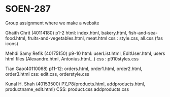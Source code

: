# SOEN-287
 Group assignment where we make a website

Ghaith Chrit (40114180)
p1-2 html: index.html, bakery.html, fish-and-sea-food.html, fruits-and-vegetables.html, meat.html
	 css : style.css, all.css (fas icons)

Mehdi Samy Refik (40175150)
p9-10 html: userList.html, EditUser.html, users html files (Alexandre.html, Antonius.html...)
      css : p910styles.css

Tian Gao(40110068)
p11-12: orders.html, order1.html, order2.html, order3.html
        css: edit.css, orderstyle.css
        
Kunal H. Shah (40153500)
P7_P8(products.html, addproducts.html, productname_edit.html)
CSS: product.css addproducts.css



